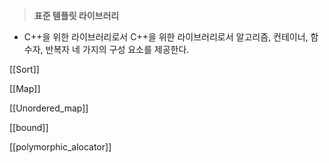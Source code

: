 > **표준 템플릿 라이브러리**

- C++을 위한 라이브러리로서 C++을 위한 라이브러리로서 알고리즘, 컨테이너, 함수자, 반복자 네 가지의 구성 요소를 제공한다.

[[Sort]]

[[Map]]

[[Unordered_map]]

  

[[bound]]

[[polymorphic_alocator]]